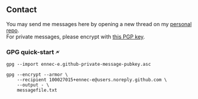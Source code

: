 ## Contact

You may send me messages here by opening a new thread on my [personal repo].  
For private messages, please encrypt with [this PGP key].

[personal repo]: https://github.com/ennec-e/ennec-e/issues/new
[this PGP key]: ennec-e.github-private-messages-pubkey.asc

### GPG quick-start 🗲

    gpg --import ennec-e.github-private-message-pubkey.asc

    gpg --encrypt --armor \
        --recipient 100027015+ennec-e@users.noreply.github.com \
        --output - \
        messagefile.txt
